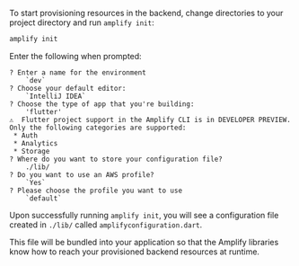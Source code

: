 To start provisioning resources in the backend, change directories to your project directory and run `amplify init`:

```bash
amplify init
```

Enter the following when prompted:

```console
? Enter a name for the environment
    `dev`
? Choose your default editor:
    `IntelliJ IDEA`
? Choose the type of app that you're building: 
    'flutter'
⚠️  Flutter project support in the Amplify CLI is in DEVELOPER PREVIEW.
Only the following categories are supported:
 * Auth
 * Analytics
 * Storage
? Where do you want to store your configuration file? 
    ./lib/
? Do you want to use an AWS profile?
    `Yes`
? Please choose the profile you want to use
    `default`
```

Upon successfully running `amplify init`, you will see a configuration file created in `./lib/` called `amplifyconfiguration.dart`.
 
This file will be bundled into your application so that the Amplify libraries know how to reach your provisioned backend resources at runtime.